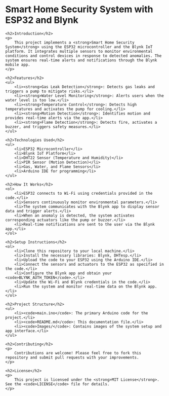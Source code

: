 <!DOCTYPE html>
<html lang="en">
<head>
    <meta charset="UTF-8">
    <meta name="viewport" content="width=device-width, initial-scale=1.0">
    <title>Smart Home Security System with ESP32 and Blynk</title>
</head>
<body>
    <h1>Smart Home Security System with ESP32 and Blynk</h1>
    
    <h2>Introduction</h2>
    <p>
        This project implements a <strong>Smart Home Security System</strong> using the ESP32 microcontroller and the Blynk IoT platform. It integrates multiple sensors to monitor environmental conditions and control devices in response to detected anomalies. The system ensures real-time alerts and notifications through the Blynk mobile app.
    </p>
    
    <h2>Features</h2>
    <ul>
        <li><strong>Gas Leak Detection</strong>: Detects gas leaks and triggers a pump to mitigate risks.</li>
        <li><strong>Water Level Monitoring</strong>: Alerts users when the water level is too low.</li>
        <li><strong>Temperature Control</strong>: Detects high temperatures and activates the pump for cooling.</li>
        <li><strong>Motion Detection</strong>: Identifies motion and provides real-time alerts via the app.</li>
        <li><strong>Flame Detection</strong>: Detects fire, activates a buzzer, and triggers safety measures.</li>
    </ul>
    
    <h2>Technologies Used</h2>
    <ul>
        <li>ESP32 Microcontroller</li>
        <li>Blynk IoT Platform</li>
        <li>DHT22 Sensor (Temperature and Humidity)</li>
        <li>PIR Sensor (Motion Detection)</li>
        <li>Gas, Water, and Flame Sensors</li>
        <li>Arduino IDE for programming</li>
    </ul>
    
    <h2>How It Works</h2>
    <ol>
        <li>ESP32 connects to Wi-Fi using credentials provided in the code.</li>
        <li>Sensors continuously monitor environmental parameters.</li>
        <li>The system communicates with the Blynk app to display sensor data and trigger alerts.</li>
        <li>When an anomaly is detected, the system activates corresponding actuators like the pump or buzzer.</li>
        <li>Real-time notifications are sent to the user via the Blynk app.</li>
    </ol>
    
    <h2>Setup Instructions</h2>
    <ol>
        <li>Clone this repository to your local machine.</li>
        <li>Install the necessary libraries: Blynk, DHTesp.</li>
        <li>Upload the code to your ESP32 using the Arduino IDE.</li>
        <li>Connect the sensors and actuators to the ESP32 as specified in the code.</li>
        <li>Configure the Blynk app and obtain your <code>BLYNK_AUTH_TOKEN</code>.</li>
        <li>Update the Wi-Fi and Blynk credentials in the code.</li>
        <li>Run the system and monitor real-time data on the Blynk app.</li>
    </ol>
    
    <h2>Project Structure</h2>
    <ul>
        <li><code>main.ino</code>: The primary Arduino code for the project.</li>
        <li><code>README.md</code>: This documentation file.</li>
        <li><code>Images/</code>: Contains images of the system setup and app interface.</li>
    </ul>
    
    <h2>Contributing</h2>
    <p>
        Contributions are welcome! Please feel free to fork this repository and submit pull requests with your improvements.
    </p>
    
    <h2>License</h2>
    <p>
        This project is licensed under the <strong>MIT License</strong>. See the <code>LICENSE</code> file for details.
    </p>
</body>
</html>
